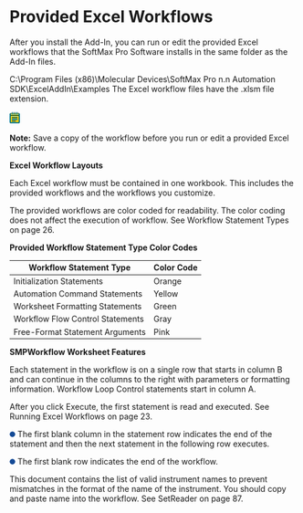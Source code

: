 # Provided Excel Workflows

After you install the Add-In, you can run or edit the provided Excel workflows that the SoftMax Pro Software installs in the same folder as the Add-In files.

C:\Program Files (x86)\Molecular Devices\SoftMax Pro n.n Automation SDK\ExcelAddIn\Examples The Excel workflow files have the .xlsm file extension.

![](<../../../../../.gitbook/assets/6 (1) (1).png>)

**Note:** Save a copy of the workflow before you run or edit a provided Excel workflow.

**Excel Workflow Layouts**

Each Excel workflow must be contained in one workbook. This includes the provided workflows and the workflows you customize.

The provided workflows are color coded for readability. The color coding does not affect the execution of workflow. See Workflow Statement Types on page 26.

**Provided Workflow Statement Type Color Codes**

| **Workflow Statement Type**      | **Color Code** |
| -------------------------------- | -------------- |
| Initialization Statements        | Orange         |
| Automation Command Statements    | Yellow         |
| Worksheet Formatting Statements  | Green          |
| Workflow Flow Control Statements | Gray           |
| Free-Format Statement Arguments  | Pink           |

**SMPWorkflow Worksheet Features**

Each statement in the workflow is on a single row that starts in column B and can continue in the columns to the right with parameters or formatting information. Workflow Loop Control statements start in column A.

After you click Execute, the first statement is read and executed. See Running Excel Workflows on page 23.

![](<../../../../../.gitbook/assets/7 (1).png>) The first blank column in the statement row indicates the end of the statement and then the next statement in the following row executes.

![](../../../../../.gitbook/assets/8.png) The first blank row indicates the end of the workflow.

This document contains the list of valid instrument names to prevent mismatches in the format of the name of the instrument. You should copy and paste name into the workflow. See SetReader on page 87.
